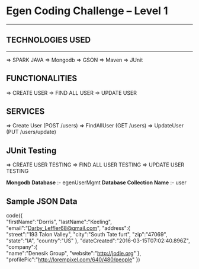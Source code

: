 # Egen Coding Challenge – Level 1

----

## TECHNOLOGIES USED

----
=> SPARK JAVA
=> Mongodb
=> GSON
=> Maven
=> JUnit


## FUNCTIONALITIES

=> CREATE USER
=> FIND ALL USER
=> UPDATE USER 


## SERVICES

=> Create User (POST /users)
=> FindAllUser (GET /users)
=> UpdateUser (PUT /users/update)

## JUnit Testing

=> CREATE USER TESTING
=> FIND ALL USER TESTING
=> UPDATE USER TESTING



**Mongodb Database** :- egenUserMgmt
**Database Collection Name** :- user

## Sample JSON Data

code({  
   "firstName":"Dorris",
   "lastName":"Keeling",
   "email":"Darby_Leffler68@gmail.com",
   "address":{  
      "street":"193 Talon Valley",
      "city":"South Tate furt",
      "zip":"47069",
      "state":"IA",
      "country":"US"
   },
   "dateCreated":"2016-03-15T07:02:40.896Z",
   "company":{  
      "name":"Denesik Group",
      "website":"http://jodie.org"
   },
   "profilePic":"http://lorempixel.com/640/480/people"
})
